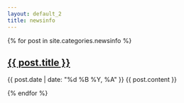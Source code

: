 ```yaml
---
layout: default_2
title: newsinfo
---
```

{% for post in site.categories.newsinfo %}

<div class="blog-post">
        <h2 class="blog-post-title"><a href="{{ post.url|prepend: site.baseurl }}">{{ post.title }}</a></h2>
        <time class="post_date">{{ post.date | date: "%d %B %Y, %A" }}</time>
		{{ post.content }}
</div>

{% endfor %}
